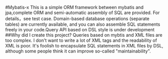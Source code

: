 #Mybatis-x
This is a simple ORM framework between mybatis and jpa,complete ORM and semi-automatic assembly of SQL are provided.
For details，see test case.
Domain-based database operations (separate tables) are currently available, and you can also assemble SQL statements freely in your code.Query API based on DSL style is under development
##Why did I create this project?
Queries based on mybtis and XML files are too complex. I don't want to write a lot of XML tags and the readability of XML is poor. It's foolish to encapsulate SQL statements in XML files by DSL, although some people think it can improve so-called "maintainability".